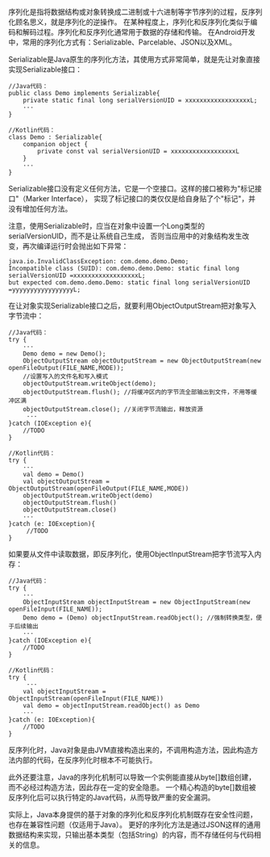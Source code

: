 序列化是指将数据结构或对象转换成二进制或十六进制等字节序列的过程，反序列化顾名思义，就是序列化的逆操作。 在某种程度上，序列化和反序列化类似于编码和解码过程。序列化和反序列化通常用于数据的存储和传输。 在Android开发中，常用的序列化方式有：Serializable、Parcelable、JSON以及XML。

Serializable是Java原生的序列化方法，其使用方式非常简单，就是先让对象直接实现Serializable接口：

```
//Java代码：
public class Demo implements Serializable{
    private static final long serialVersionUID = xxxxxxxxxxxxxxxxxxL;
    ···
}

//Kotlin代码：
class Demo : Serializable{
    companion object {
        private const val serialVersionUID = xxxxxxxxxxxxxxxxxxL
    }
    ···
}
```

Serializable接口没有定义任何方法，它是一个空接口。这样的接口被称为"标记接口"（Marker Interface）， 实现了标记接口的类仅仅是给自身贴了个"标记"，并没有增加任何方法。

注意，使用Serializable时，应当在对象中设置一个Long类型的serialVersionUID，而不是让系统自己生成， 否则当应用中的对象结构发生改变，再次编译运行时会抛出如下异常：

```
java.io.InvalidClassException: com.demo.demo.Demo;
Incompatible class (SUID): com.demo.demo.Demo: static final long serialVersionUID =xxxxxxxxxxxxxxxxxxL;
but expected com.demo.demo.Demo: static final long serialVersionUID =yyyyyyyyyyyyyyyyyL;
```

在让对象实现Serializable接口之后，就要利用ObjectOutputStream把对象写入字节流中：

```
//Java代码：
try {
    ···
    Demo demo = new Demo();
    ObjectOutputStream objectOutputStream = new ObjectOutputStream(new openFileOutput(FILE_NAME,MODE));
    //设置写入的文件名和写入模式
    objectOutputStream.writeObject(demo);
    objectOutputStream.flush(); //将缓冲区内的字节流全部输出到文件，不用等缓冲区满
    objectOutputStream.close(); //关闭字节流输出，释放资源
     ···
}catch (IOException e){
    //TODO
}

//Kotlin代码：
try {
    ···
    val demo = Demo()
    val objectOutputStream = ObjectOutputStream(openFileOutput(FILE_NAME,MODE))
    objectOutputStream.writeObject(demo)
    objectOutputStream.flush()
    objectOutputStream.close()
    ···
}catch (e: IOException){
     //TODO
}
```

如果要从文件中读取数据，即反序列化，使用ObjectInputStream把字节流写入内存：

```
//Java代码：
try {
    ···
    ObjectInputStream objectInputStream = new ObjectInputStream(new openFileInput(FILE_NAME));
    Demo demo = (Demo) objectInputStream.readObject(); //强制转换类型，便于后续输出
    ···
}catch (IOException e){
    //TODO
}

//Kotlin代码：
try {
     ···
    val objectInputStream = ObjectInputStream(openFileInput(FILE_NAME))
    val demo = objectInputStream.readObject() as Demo
    ···
}catch (e: IOException){
    //TODO
}
```

反序列化时，Java对象是由JVM直接构造出来的，不调用构造方法，因此构造方法内部的代码，在反序列化时根本不可能执行。

此外还要注意，Java的序列化机制可以导致一个实例能直接从byte[]数组创建，而不必经过构造方法，因此存在一定的安全隐患。 一个精心构造的byte[]数组被反序列化后可以执行特定的Java代码，从而导致严重的安全漏洞。 

实际上，Java本身提供的基于对象的序列化和反序列化机制既存在安全性问题，也存在兼容性问题（仅适用于Java）。 更好的序列化方法是通过JSON这样的通用数据结构来实现，只输出基本类型（包括String）的内容，而不存储任何与代码相关的信息。